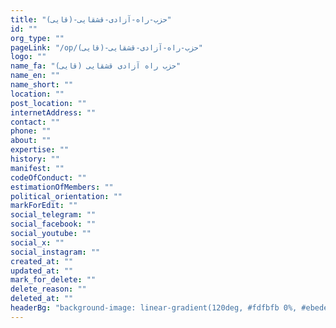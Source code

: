 ```yaml
---
title: "حزب-راه-آزادی-قشقایی-(قایی)"
id: ""
org_type: ""
pageLink: "/op/حزب-راه-آزادی-قشقایی-(قایی)"
logo: ""
name_fa: "حزب راه آزادی قشقایی (قایی)"
name_en: ""
name_short: ""
location: ""
post_location: ""
internetAddress: ""
contact: ""
phone: ""
about: ""
expertise: ""
history: ""
manifest: ""
codeOfConduct: ""
estimationOfMembers: ""
political_orientation: ""
markForEdit: ""
social_telegram: ""
social_facebook: ""
social_youtube: ""
social_x: ""
social_instagram: ""
created_at: ""
updated_at: ""
mark_for_delete: ""
delete_reason: ""
deleted_at: ""
headerBg: "background-image: linear-gradient(120deg, #fdfbfb 0%, #ebedee 100%);"
---
```

